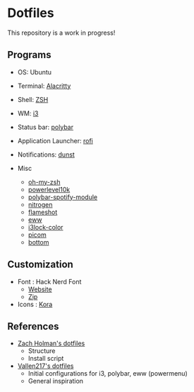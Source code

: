 # Dotfiles

This repository is a work in progress!

## Programs

- OS: Ubuntu
- Terminal: [Alacritty](https://github.com/alacritty/alacritty)
- Shell: [ZSH](https://www.zsh.org)
- WM: [i3](https://i3wm.org)
- Status bar: [polybar](https://github.com/polybar/polybar)
- Application Launcher: [rofi](https://github.com/davatorium/rofi)
- Notifications: [dunst](https://github.com/dunst-project/dunst)

- Misc
  - [oh-my-zsh](https://github.com/ohmyzsh/ohmyzsh)
  - [powerlevel10k](https://github.com/romkatv/powerlevel10k)
  - [polybar-spotify-module](https://github.com/mihirlad55/polybar-spotify-module)
  - [nitrogen](https://github.com/l3ib/nitrogen/)
  - [flameshot](https://flameshot.org)
  - [eww](https://github.com/elkowar/eww)
  - [i3lock-color](https://github.com/Raymo111/i3lock-color)
  - [picom](https://github.com/yshui/picom)
  - [bottom](https://github.com/ClementTsang/bottom)

## Customization

- Font : Hack Nerd Font
  - [Website](https://www.nerdfonts.com)
  - [Zip](https://github.com/ryanoasis/nerd-fonts/releases/download/v3.2.0/Hack.zip)
- Icons : [Kora](https://github.com/bikass/kora)

## References

- [Zach Holman's dotfiles](https://github.com/holman/dotfiles)
  - Structure
  - Install script
- [Vallen217's dotfiles](https://github.com/Vallen217/dotfiles)
  - Initial configurations for i3, polybar, eww (powermenu)
  - General inspiration